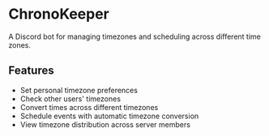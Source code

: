 # ChronoKeeper

A Discord bot for managing timezones and scheduling across different time zones.

## Features
- Set personal timezone preferences
- Check other users' timezones
- Convert times across different timezones
- Schedule events with automatic timezone conversion
- View timezone distribution across server members